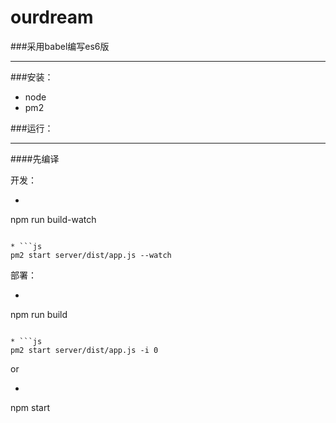 # ourdream

###采用babel编写es6版
***

###安装：
* node 
* pm2


###运行：

****

####先编译

开发：

* ```js
npm run build-watch
```

* ```js
pm2 start server/dist/app.js --watch
``` 

部署：

* ```js
npm run build
```

* ```js
pm2 start server/dist/app.js -i 0 
``` 

or

* ```js
npm start
``` 